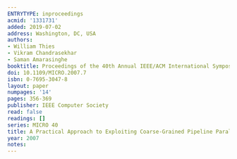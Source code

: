 ```yaml
---
ENTRYTYPE: inproceedings
acmid: '1331731'
added: 2019-07-02
address: Washington, DC, USA
authors:
- William Thies
- Vikram Chandrasekhar
- Saman Amarasinghe
booktitle: Proceedings of the 40th Annual IEEE/ACM International Symposium on Microarchitecture
doi: 10.1109/MICRO.2007.7
isbn: 0-7695-3047-8
layout: paper
numpages: '14'
pages: 356-369
publisher: IEEE Computer Society
read: false
readings: []
series: MICRO 40
title: A Practical Approach to Exploiting Coarse-Grained Pipeline Parallelism in C Programs
year: 2007
notes:
---
```


